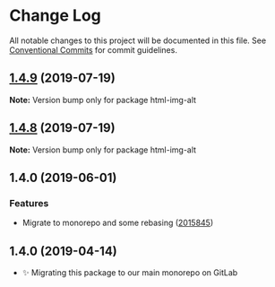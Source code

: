 # Change Log

All notable changes to this project will be documented in this file.
See [Conventional Commits](https://conventionalcommits.org) for commit guidelines.

## [1.4.9](https://gitlab.com/codsen/codsen/compare/html-img-alt@1.4.8...html-img-alt@1.4.9) (2019-07-19)

**Note:** Version bump only for package html-img-alt





## [1.4.8](https://gitlab.com/codsen/codsen/compare/html-img-alt@1.4.7...html-img-alt@1.4.8) (2019-07-19)

**Note:** Version bump only for package html-img-alt





## 1.4.0 (2019-06-01)

### Features

- Migrate to monorepo and some rebasing ([2015845](https://gitlab.com/codsen/codsen/commit/2015845))

## 1.4.0 (2019-04-14)

- ✨ Migrating this package to our main monorepo on GitLab
